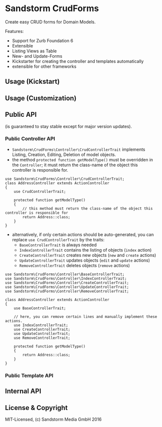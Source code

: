 # Sandstorm CrudForms

Create easy CRUD forms for Domain Models.

Features:
- Support for Zurb Foundation 6
- Extensible
- Listing Views as Table
- New- and Update-Forms
- Kickstarter for creating the controller and templates automatically
- extensible for other frameworks

## Usage (Kickstart)

## Usage (Customization)

## Public API

(is guaranteed to stay stable except for major version updates).

### Public Controller API

- `Sandstorm\CrudForms\Controller\CrudControllerTrait` implements Listing, Creation, Editing, Deletion of model objects.
- the method `protected function getModelType()` must be overridden in the `Controller`; it must return the class-name
  of the object this controller is responsible for.

```
use Sandstorm\CrudForms\Controller\CrudControllerTrait;
class AddressController extends ActionController
{
    use CrudControllerTrait;

    protected function getModelType()
    {
        // this method must return the class-name of the object this controller is responsible for
        return Address::class;
    }
}
```

- alternatively, if only certain actions should be auto-generated, you can replace `use CrudControllerTrait` by the traits:
    - `BaseControllerTrait` is always needed
    - `IndexControllerTrait` contains the listing of objects (`index` action)
    - `CreateControllerTrait` creates new objects (`new` and `create` actions)
    - `UpdateControllerTrait` updates objects (`edit` and `update` actions)
    - `RemoveControllerTrait` deletes objects (`remove` actions)
  

```
use Sandstorm\CrudForms\Controller\BaseControllerTrait;
use Sandstorm\CrudForms\Controller\IndexControllerTrait;
use Sandstorm\CrudForms\Controller\CreateControllerTrait;
use Sandstorm\CrudForms\Controller\UpdateControllerTrait;
use Sandstorm\CrudForms\Controller\RemoveControllerTrait;

class AddressController extends ActionController
{
    use BaseControllerTrait;
    
    // here, you can remove certain lines and manually implement these actions.
    use IndexControllerTrait;
    use CreateControllerTrait;
    use UpdateControllerTrait;
    use RemoveControllerTrait;

    protected function getModelType()
    {
        return Address::class;
    }
}
```

### Public Template API




## Internal API

## License & Copyright

MIT-Licensed, (c) Sandstorm Media GmbH 2016
